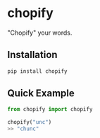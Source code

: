 # chopify

"Chopify" your words.

## Installation

```bash
pip install chopify
```

## Quick Example

```python
from chopify import chopify

chopify("unc")
>> "chunc"
```
